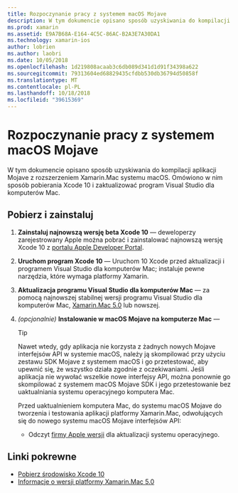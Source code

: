 ```yaml
---
title: Rozpoczynanie pracy z systemem macOS Mojave
description: W tym dokumencie opisano sposób uzyskiwania do kompilacji aplikacji Mojave z rozszerzeniem Xamarin.Mac systemu macOS. Omówiono w nim sposób pobierania Xcode 10 i zaktualizować program Visual Studio dla komputerów Mac.
ms.prod: xamarin
ms.assetid: E9A7B68A-E164-4C5C-86AC-B2A3E7A30DA1
ms.technology: xamarin-ios
author: lobrien
ms.author: laobri
ms.date: 10/05/2018
ms.openlocfilehash: 1d219808acaab3c6db089d341d1d91f34398a622
ms.sourcegitcommit: 79313604ed68829435cfdbb530db36794d50858f
ms.translationtype: MT
ms.contentlocale: pl-PL
ms.lasthandoff: 10/18/2018
ms.locfileid: "39615369"
---
```

# <a name="get-started-with-macos-mojave"></a>Rozpoczynanie pracy z systemem macOS Mojave

W tym dokumencie opisano sposób uzyskiwania do kompilacji aplikacji Mojave z rozszerzeniem Xamarin.Mac systemu macOS. Omówiono w nim sposób pobierania Xcode 10 i zaktualizować program Visual Studio dla komputerów Mac.

## <a name="download-and-install"></a>Pobierz i zainstaluj

1. **Zainstaluj najnowszą wersję beta Xcode 10** — deweloperzy zarejestrowany Apple można pobrać i zainstalować najnowszą wersję Xcode 10 z [portalu Apple Developer Portal](https://developer.apple.com/download/).

2. **Uruchom program Xcode 10** — Uruchom 10 Xcode przed aktualizacji i programem Visual Studio dla komputerów Mac; instaluje pewne narzędzia, które wymaga platformy Xamarin.

3. **Aktualizacja programu Visual Studio dla komputerów Mac** — za pomocą najnowszej stabilnej wersji programu Visual Studio dla komputerów Mac, [Xamarin.Mac 5.0](https://developer.xamarin.com/releases/mac/xamarin.mac_5/xamarin.mac_5.0/) lub nowszej.

4. _(opcjonalnie)_  **Instalowanie w macOS Mojave na komputerze Mac** —

   > [!TIP]
   > Nawet wtedy, gdy aplikacja nie korzysta z żadnych nowych Mojave interfejsów API w systemie macOS, należy ją skompilować przy użyciu zestawu SDK Mojave z systemem macOS i go przetestować, aby upewnić się, że wszystko działa zgodnie z oczekiwaniami. Jeśli aplikacja nie wywołać wszelkie nowe interfejsy API, można ponownie go skompilować z systemem macOS Mojave SDK i jego przetestowanie bez uaktualniania systemu operacyjnego komputera Mac.
   >
   > Przed uaktualnieniem komputera Mac, do systemu macOS Mojave do tworzenia i testowania aplikacji platformy Xamarin.Mac, odwołujących się do nowego systemu macOS Mojave interfejsów API:
   >
   > - Odczyt [firmy Apple wersji](https://developer.apple.com/download/) dla aktualizacji systemu operacyjnego.

## <a name="related-links"></a>Linki pokrewne

- [Pobierz środowisko Xcode 10](https://developer.apple.com/download/)
- [Informacje o wersji platformy Xamarin.Mac 5.0](https://developer.xamarin.com/releases/mac/xamarin.mac_5/xamarin.mac_5.0/)
